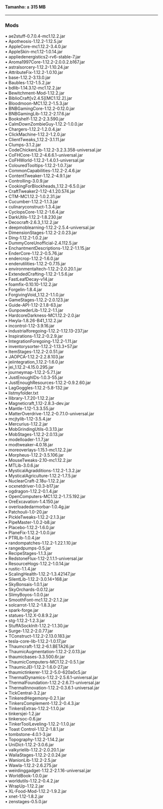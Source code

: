 #### Tamanho: ± 315 MB  
  
---  
  
### Mods  
• ae2stuff-0.7.0.4-mc1.12.2.jar  
• Apotheosis-1.12.2-1.12.5.jar  
• AppleCore-mc1.12.2-3.4.0.jar  
• AppleSkin-mc1.12-1.0.14.jar  
• appliedenergistics2-rv6-stable-7.jar  
• Aroma1997Core-1.12.2-2.0.0.2.b167.jar  
• astralsorcery-1.12.2-1.10.24.jar  
• AttributeFix-1.12.2-1.0.10.jar  
• base-1.12.2-3.13.0.jar  
• Baubles-1.12-1.5.2.jar  
• bdlib-1.14.3.12-mc1.12.2.jar  
• Bewitchment-Mod-1.12.2.jar  
• BiblioCraft[v2.4.5][MC1.12.2].jar  
• Bloodmoon-MC1.12.2-1.5.3.jar  
• BNBGamingCore-1.12.2-0.12.0.jar  
• BNBGamingLib-1.12.2-2.17.6.jar  
• Bookshelf-1.12.2-2.3.590.jar  
• CalmDownZombieGuy-1.12.2-1.0.0.jar  
• Chargers-1.12.2-1.2.0.4.jar  
• ClickMachine-1.12.2-1.2.0.jar  
• ClientTweaks_1.12.2-3.1.11.jar  
• Clumps-3.1.2.jar  
• CodeChickenLib-1.12.2-3.2.3.358-universal.jar  
• CoFHCore-1.12.2-4.6.6.1-universal.jar  
• CoFHWorld-1.12.2-1.4.0.1-universal.jar  
• ColouredTooltips-1.12.2-1.0.7.jar  
• CommonCapabilities-1.12.2-2.4.6.jar  
• ContentTweaker-1.12.2-4.9.1.jar  
• Controlling-3.0.9.jar  
• CookingForBlockheads_1.12.2-6.5.0.jar  
• CraftTweaker2-1.12-4.1.20.574.jar  
• CTM-MC1.12.2-1.0.2.31.jar  
• Cucumber-1.12.2-1.1.3.jar  
• culinaryconstruct-1.3.4.jar  
• CyclopsCore-1.12.2-1.6.4.jar  
• DarkUtils-1.12.2-1.8.230.jar  
• Decocraft-2.6.3_1.12.2.jar  
• deepmoblearning-1.12.2-2.5.4-universal.jar  
• DimensionStages-1.12.2-2.0.23.jar  
• Ding-1.12.2-1.0.2.jar  
• DummyCoreUnofficial-2.4.112.5.jar  
• EnchantmentDescriptions-1.12.2-1.1.15.jar  
• EnderCore-1.12.2-0.5.76.jar  
• endercrop-1.12.2-1.6.0.jar  
• enderutilities-1.12.2-0.7.15.jar  
• environmentaltech-1.12.2-2.0.20.1.jar  
• ExtendedCrafting-1.12.2-1.5.6.jar  
• FastLeafDecay-v14.jar  
• foamfix-0.10.10-1.12.2.jar  
• Forgelin-1.8.4.jar  
• ForgivingVoid_1.12.2-1.1.0.jar  
• GameStages-1.12.2-2.0.123.jar  
• Guide-API-1.12-2.1.8-63.jar  
• GunpowderLib-1.12.2-1.1.jar  
• HardcoreDarkness-MC1.12.2-2.0.jar  
• Hwyla-1.8.26-B41_1.12.2.jar  
• incontrol-1.12-3.9.16.jar  
• industrialforegoing-1.12.2-1.12.13-237.jar  
• Inspirations-1.12.2-0.2.9.jar  
• IntegrationForegoing-1.12.2-1.11.jar  
• inventorysorter-1.12.2-1.13.3+57.jar  
• ItemStages-1.12.2-2.0.51.jar  
• JAOPCA-1.12.2-2.2.8.103.jar  
• jeiintegration_1.12.2-1.6.0.jar  
• jei_1.12.2-4.15.0.295.jar  
• journeymap-1.12.2-5.7.1.jar  
• JustEnoughIDs-1.0.3-55.jar  
• JustEnoughResources-1.12.2-0.9.2.60.jar  
• LagGoggles-1.12.2-5.8-132.jar  
• listmyfolder.txt  
• llibrary-1.7.20-1.12.2.jar  
• Magneticraft_1.12-2.8.3-dev.jar  
• Mantle-1.12-1.3.3.55.jar  
• MatterOverdrive-1.12.2-0.7.1.0-universal.jar  
• mcjtylib-1.12-3.5.4.jar  
• Mercurius-1.12.2.jar  
• MobGrindingUtils-0.3.13.jar  
• MobStages-1.12.2-2.0.13.jar  
• modelloader-1.1.7.jar  
• modtweaker-4.0.18.jar  
• moreoverlays-1.15.1-mc1.12.2.jar  
• Morpheus-1.12.2-3.5.106.jar  
• MouseTweaks-2.10-mc1.12.2.jar  
• MTLib-3.0.6.jar  
• MysticalAgradditions-1.12.2-1.3.2.jar  
• MysticalAgriculture-1.12.2-1.7.5.jar  
• NuclearCraft-2.18u-1.12.2.jar  
• ocxnetdriver-1.0.3-b17.jar  
• ogdragon-1.12.2-0.1.4.jar  
• OpenComputers-MC1.12.2-1.7.5.192.jar  
• OreExcavation-1.4.150.jar  
• overloadedarmorbar-1.0.4g.jar  
• Patchouli-1.0-20.jar  
• PickleTweaks-1.12.2-2.1.3.jar  
• PipeMaster-1.0.2-b8.jar  
• Placebo-1.12.2-1.6.0.jar  
• PlaneFix-1.12.2-1.0.0.jar  
• PTRLib-1.0.4.jar  
• randompatches-1.12.2-1.22.1.10.jar  
• rangedpumps-0.5.jar  
• RecipeStages-1.1.3.jar  
• RedstoneFlux-1.12-2.1.1.1-universal.jar  
• ResourceHogs-1.12.2-1.0.14.jar  
• rustic-1.1.4.jar  
• ScalingHealth-1.12.2-1.3.42147.jar  
• SilentLib-1.12.2-3.0.14+168.jar  
• SkyBonsais-1.0.1.jar  
• SkyOrchards-0.0.12.jar  
• SlimyBoyos-1.0.0.jar  
• SmoothFont-mc1.12.2-2.1.2.jar  
• solcarrot-1.12.2-1.8.3.jar  
• spark-forge.jar  
• statues-1.12.X-0.8.9.2.jar  
• stg-1.12.2-1.2.3.jar  
• StuffASockInIt-1.12.2-1.1.30.jar  
• Surge-1.12.2-2.0.77.jar  
• TConstruct-1.12.2-2.13.0.183.jar  
• tesla-core-lib-1.12.2-1.0.17.jar  
• Thaumcraft-1.12.2-6.1.BETA26.jar  
• ThaumicAugmentation-1.12.2-2.0.13.jar  
• thaumicbases-3.3.500.6r.jar  
• ThaumicComputers-MC1.12.2-0.5.1.jar  
• ThaumicJEI-1.12.2-1.6.0-27.jar  
• thaumictinkerer-1.12.2-5.0-620a0c5.jar  
• ThermalDynamics-1.12.2-2.5.6.1-universal.jar  
• ThermalFoundation-1.12.2-2.6.7.1-universal.jar  
• ThermalInnovation-1.12.2-0.3.6.1-universal.jar  
• TickCentral-3.2.jar  
• TinkeredHegemony-0.2.1.jar  
• TinkersComplement-1.12.2-0.4.3.jar  
• TinkersExtras-1.12.2-1.1.0.jar  
• tinkersjei-1.2.jar  
• tinkersoc-0.6.jar  
• TinkerToolLeveling-1.12.2-1.1.0.jar  
• Toast Control-1.12.2-1.8.1.jar  
• tombstone-4.0.1-3.jar  
• Topography-1.12.2-1.14.2.jar  
• UniDict-1.12.2-3.0.6.jar  
• valkyrielib-1.12.2-2.0.20.1.jar  
• WailaStages-1.12.2-2.0.24.jar  
• WanionLib-1.12.2-2.5.jar  
• Wawla-1.12.2-2.6.275.jar  
• weirdinggadget-1.12.2-2.1.16-universal.jar  
• WorldBook-1.0.0.jar  
• worldutils-1.12.2-0.4.2.jar  
• WrapUp-1.12.2.jar  
• XL-Food-Mod-1.12.2-1.9.2.jar  
• xnet-1.12-1.8.2.jar  
• zenstages-0.5.0.jar  